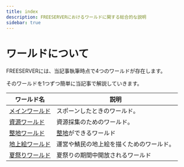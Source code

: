 ```yaml
---
title: index
description: FREESERVERにおけるワールドに関する総合的な説明
sidebar: true
---
```

# ワールドについて

FREESERVERには、当記事執筆時点で4つのワールドが存在します。

そのワールドを1つずつ簡単に当記事で解説していきます。

| ワールド名 | 説明 |
| ---- | ---- |
| [メインワールド](/world/main/) | スポーンしたときのワールド。 |
| [資源ワールド](/world/shigen) | 資源採集のためのワールド。 |
| [整地ワールド](/world/seichi) | [整地](/world/seichi)ができるワールド |
| [地上絵ワールド](/world/art-world) | 運営や鯖民の地上絵を描くためのワールド。 |
| [夏祭りワールド](/world/FSSF2021) | 夏祭りの期間中開放されるワールド |
